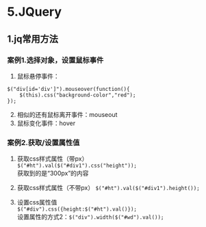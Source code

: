 # 5.JQuery  

## 1.jq常用方法    
### 案例1.选择对象，设置鼠标事件  
1. 鼠标悬停事件：  
```
$("div[id='div']").mouseover(function(){
	$(this).css("background-color","red");
});
```  
2. 相似的还有鼠标离开事件：mouseout  
3. 鼠标变化事件：hover  
### 案例2.获取/设置属性值  
1. 获取css样式属性（带px）  
``$("#ht").val($("#div1").css("height"));``  
获取到的是“300px”的内容  

2. 获取css样式属性（不带px） 
``$("#ht").val($("#div1").height());``  

3. 设置css属性值  
``$("#div").css({height:$("#ht").val()});``  
设置属性的方式2：``$("div").width($("#wd").val());``  





